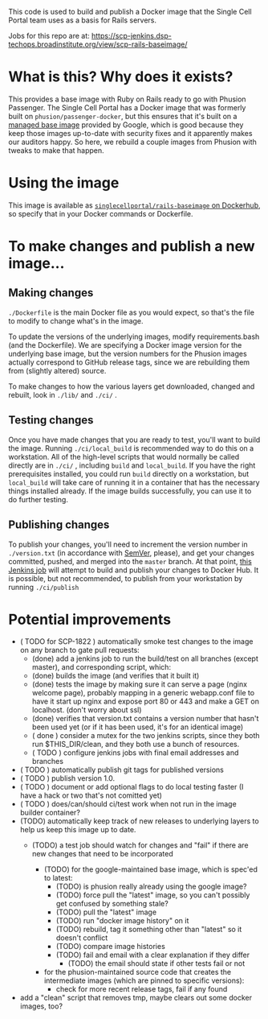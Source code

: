 This code is used to build and publish a Docker image that the Single Cell Portal team uses as a basis for Rails servers.

Jobs for this repo are at: https://scp-jenkins.dsp-techops.broadinstitute.org/view/scp-rails-baseimage/

# What is this? Why does it exists? #

This provides a base image with Ruby on Rails ready to go with Phusion Passenger. The Single Cell Portal has a Docker image that was formerly built on `phusion/passenger-docker`, but this ensures that it's built on a [managed base image](https://cloud.google.com/container-registry/docs/managed-base-images) provided by Google, which is good because they keep those images up-to-date with security fixes and it apparently makes our auditors happy. So here, we rebuild a couple images from Phusion with tweaks to make that happen.

# Using the image #

This image is available as [`singlecellportal/rails-baseimage` on Dockerhub](https://hub.docker.com/r/singlecellportal/rails-baseimage), so specify that in your Docker commands or Dockerfile.

# To make changes and publish a new image... #

## Making changes ##

`./Dockerfile` is the main Docker file as you would expect, so that's the file to modify to change what's in the image.

To update the versions of the underlying images, modify requirements.bash (and the Dockerfile). We are specifying a Docker image version for the underlying base image, but the version numbers for the Phusion images actually correspond to GitHub release tags, since we are rebuilding them from (slightly altered) source.

To make changes to how the various layers get downloaded, changed and rebuilt, look in `./lib/` and `./ci/` .

## Testing changes ##

Once you have made changes that you are ready to test, you'll want to build the image. Running `./ci/local_build` is recommended way to do this on a workstation. All of the high-level scripts that would normally be called directly are in `./ci/` , including `build` and `local_build`. If you have the right prerequisites installed, you could run `build` directly on a workstation, but `local_build` will take care of running it in a container that has the necessary things installed already. If the image builds successfully, you can use it to do further testing.

## Publishing changes ##

To publish your changes, you'll need to increment the version number in `./version.txt` (in accordance with [SemVer](https://semver.org/), please), and get your changes committed, pushed, and merged into the `master` branch. At that point, [this Jenkins job](https://scp-jenkins.dsp-techops.broadinstitute.org/job/scp-rails-baseimage-publish/) will attempt to build and publish your changes to Docker Hub. It is possible, but not recommended, to publish from your workstation by running `./ci/publish`

# Potential improvements #

* ( TODO for SCP-1822 ) automatically smoke test changes to the image on any branch to gate pull requests:
    * (done) add a jenkins job to run the build/test on all branches (except master), and corresponding script, which:
    * (done) builds the image (and verifies that it built it)
    * (done) tests the image by making sure it can serve a page (nginx welcome page), probably mapping in a generic webapp.conf file to have it start up nginx and expose port 80 or 443 and make a GET on localhost. (don't worry about ssl)
    * (done) verifies that version.txt contains a version number that hasn't been used yet (or if it has been used, it's for an identical image)
    * ( done ) consider a mutex for the two jenkins scripts, since they both run $THIS_DIR/clean, and they both use a bunch of resources.
    * ( TODO ) configure jenkins jobs with final email addresses and branches
* ( TODO ) automatically publish git tags for published versions
* ( TODO ) publish version 1.0.
* ( TODO ) document or add optional flags to do local testing faster (I have a hack or two that's not comitted yet)
* ( TODO ) does/can/should ci/test work when not run in the image builder container?
* (TODO) automatically keep track of new releases to underlying layers to help us keep this image up to date.
    * (TODO) a test job should watch for changes and "fail" if there are new changes that need to be incorporated

        * (TODO) for the google-maintained base image, which is spec'ed to latest:
            * (TODO) is phusion really already using the google image?
            * (TODO) force pull the "latest" image, so you can't possibly get confused by something stale?
            * (TODO) pull the "latest" image
            * (TODO) run "docker image history" on it
            * (TODO) rebuild, tag it something other than "latest" so it doesn't conflict
            * (TODO) compare image histories
            * (TODO) fail and email with a clear explanation if they differ
                * (TODO) the email should state if other tests fail or not
        * for the phusion-maintained source code that creates the intermediate images (which are pinned to specific versions):
            * check for more recent release tags, fail if any found
* add a "clean" script that removes tmp, maybe clears out some docker images, too?
